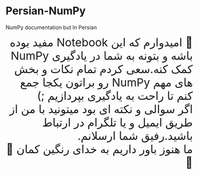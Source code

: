 # Persian-NumPy
NumPy documentation but In Persian
<div style="direction: rtl; text-align: right; font-size: 30px">
💢 امیدوارم که این Notebook مفید بوده باشه و بتونه به شما در یادگیری NumPy کمک کنه.سعی کردم تمام نکات و بخش های مهم NumPy رو براتون یکجا جمع کنم تا راحت به یادگیری بپردازیم ;)
<br>
اگر سوالی و نکته ای بود میتونید با من از طریق ایمیل و یا تلگرام در ارتباط باشید.رفیق شما ارسلانم.
<br>
ما هنوز باور داریم به خدای رنگین کمان 💫🌈
</div>
